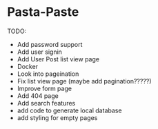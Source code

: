 # Pasta-Paste
TODO:
* Add password support
* Add user signin
* Add User Post list view page
* Docker
* Look into pageination
* Fix list view page (maybe add pagination?????)
* Improve form page
* Add 404 page
* Add search features
* add code to generate local database
* add styling for empty pages